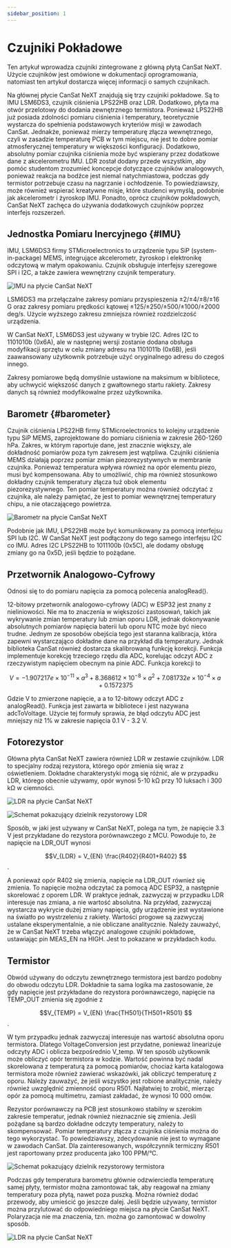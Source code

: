 ```yaml
---
sidebar_position: 1
---
```


# Czujniki Pokładowe

Ten artykuł wprowadza czujniki zintegrowane z główną płytą CanSat NeXT. Użycie czujników jest omówione w dokumentacji oprogramowania, natomiast ten artykuł dostarcza więcej informacji o samych czujnikach.

Na głównej płycie CanSat NeXT znajdują się trzy czujniki pokładowe. Są to IMU LSM6DS3, czujnik ciśnienia LPS22HB oraz LDR. Dodatkowo, płyta ma otwór przelotowy do dodania zewnętrznego termistora. Ponieważ LPS22HB już posiada zdolności pomiaru ciśnienia i temperatury, teoretycznie wystarcza do spełnienia podstawowych kryteriów misji w zawodach CanSat. Jednakże, ponieważ mierzy temperaturę złącza wewnętrznego, czyli w zasadzie temperaturę PCB w tym miejscu, nie jest to dobre pomiar atmosferycznej temperatury w większości konfiguracji. Dodatkowo, absolutny pomiar czujnika ciśnienia może być wspierany przez dodatkowe dane z akcelerometru IMU. LDR został dodany przede wszystkim, aby pomóc studentom zrozumieć koncepcje dotyczące czujników analogowych, ponieważ reakcja na bodźce jest niemal natychmiastowa, podczas gdy termistor potrzebuje czasu na nagrzanie i ochłodzenie. To powiedziawszy, może również wspierać kreatywne misje, które studenci wymyślą, podobnie jak akcelerometr i żyroskop IMU. Ponadto, oprócz czujników pokładowych, CanSat NeXT zachęca do używania dodatkowych czujników poprzez interfejs rozszerzeń.

## Jednostka Pomiaru Inercyjnego {#IMU}

IMU, LSM6DS3 firmy STMicroelectronics to urządzenie typu SiP (system-in-package) MEMS, integrujące akcelerometr, żyroskop i elektronikę odczytową w małym opakowaniu. Czujnik obsługuje interfejsy szeregowe SPI i I2C, a także zawiera wewnętrzny czujnik temperatury.

![IMU na płycie CanSat NeXT](./img/imu.png)

LSM6DS3 ma przełączalne zakresy pomiaru przyspieszenia ±2/±4/±8/±16 G oraz zakresy pomiaru prędkości kątowej ±125/±250/±500/±1000/±2000 deg/s. Użycie wyższego zakresu zmniejsza również rozdzielczość urządzenia.

W CanSat NeXT, LSM6DS3 jest używany w trybie I2C. Adres I2C to 1101010b (0x6A), ale w następnej wersji zostanie dodana obsługa modyfikacji sprzętu w celu zmiany adresu na 1101011b (0x6B), jeśli zaawansowany użytkownik potrzebuje użyć oryginalnego adresu do czegoś innego.

Zakresy pomiarowe będą domyślnie ustawione na maksimum w bibliotece, aby uchwycić większość danych z gwałtownego startu rakiety. Zakresy danych są również modyfikowalne przez użytkownika.

## Barometr {#barometer}

Czujnik ciśnienia LPS22HB firmy STMicroelectronics to kolejny urządzenie typu SiP MEMS, zaprojektowane do pomiaru ciśnienia w zakresie 260-1260 hPa. Zakres, w którym raportuje dane, jest znacznie większy, ale dokładność pomiarów poza tym zakresem jest wątpliwa. Czujniki ciśnienia MEMS działają poprzez pomiar zmian piezorezystywnych w membranie czujnika. Ponieważ temperatura wpływa również na opór elementu piezo, musi być kompensowana. Aby to umożliwić, chip ma również stosunkowo dokładny czujnik temperatury złącza tuż obok elementu piezorezystywnego. Ten pomiar temperatury można również odczytać z czujnika, ale należy pamiętać, że jest to pomiar wewnętrznej temperatury chipu, a nie otaczającego powietrza.

![Barometr na płycie CanSat NeXT](./img/barometer.png)

Podobnie jak IMU, LPS22HB może być komunikowany za pomocą interfejsu SPI lub I2C. W CanSat NeXT jest podłączony do tego samego interfejsu I2C co IMU. Adres I2C LPS22HB to 1011100b (0x5C), ale dodamy obsługę zmiany go na 0x5D, jeśli będzie to pożądane.

## Przetwornik Analogowo-Cyfrowy

Odnosi się to do pomiaru napięcia za pomocą polecenia analogRead().

12-bitowy przetwornik analogowo-cyfrowy (ADC) w ESP32 jest znany z nieliniowości. Nie ma to znaczenia w większości zastosowań, takich jak wykrywanie zmian temperatury lub zmian oporu LDR, jednak dokonywanie absolutnych pomiarów napięcia baterii lub oporu NTC może być nieco trudne. Jednym ze sposobów obejścia tego jest staranna kalibracja, która zapewni wystarczająco dokładne dane na przykład dla temperatury. Jednak biblioteka CanSat również dostarcza skalibrowaną funkcję korekcji. Funkcja implementuje korekcję trzeciego rzędu dla ADC, korelując odczyt ADC z rzeczywistym napięciem obecnym na pinie ADC. Funkcja korekcji to

$$V = -1.907217e \times 10^{-11} \times a^3 + 8.368612 \times 10^{-8} \times a^2 + 7.081732e \times 10^{-4} \times a + 0.1572375$$

Gdzie V to zmierzone napięcie, a a to 12-bitowy odczyt ADC z analogRead(). Funkcja jest zawarta w bibliotece i jest nazywana adcToVoltage. Użycie tej formuły sprawia, że błąd odczytu ADC jest mniejszy niż 1% w zakresie napięcia 0.1 V - 3.2 V.

## Fotorezystor

Główna płyta CanSat NeXT zawiera również LDR w zestawie czujników. LDR to specjalny rodzaj rezystora, którego opór zmienia się wraz z oświetleniem. Dokładne charakterystyki mogą się różnić, ale w przypadku LDR, którego obecnie używamy, opór wynosi 5-10 kΩ przy 10 luksach i 300 kΩ w ciemności.

![LDR na płycie CanSat NeXT](./img/LDR.png)

![Schemat pokazujący dzielnik rezystorowy LDR](./img/division.png)

Sposób, w jaki jest używany w CanSat NeXT, polega na tym, że napięcie 3.3 V jest przykładane do rezystora porównawczego z MCU. Powoduje to, że napięcie na LDR_OUT wynosi

$$V_{LDR} = V_{EN} \frac{R402}{R401+R402} $$.

A ponieważ opór R402 się zmienia, napięcie na LDR_OUT również się zmienia. To napięcie można odczytać za pomocą ADC ESP32, a następnie skorelować z oporem LDR. W praktyce jednak, zazwyczaj w przypadku LDR interesuje nas zmiana, a nie wartość absolutna. Na przykład, zazwyczaj wystarcza wykrycie dużej zmiany napięcia, gdy urządzenie jest wystawione na światło po wystrzeleniu z rakiety. Wartości progowe są zazwyczaj ustalane eksperymentalnie, a nie obliczane analitycznie. Należy zauważyć, że w CanSat NeXT trzeba włączyć analogowe czujniki pokładowe, ustawiając pin MEAS_EN na HIGH. Jest to pokazane w przykładach kodu.

## Termistor

Obwód używany do odczytu zewnętrznego termistora jest bardzo podobny do obwodu odczytu LDR. Dokładnie ta sama logika ma zastosowanie, że gdy napięcie jest przykładane do rezystora porównawczego, napięcie na TEMP_OUT zmienia się zgodnie z

$$V_{TEMP} = V_{EN} \frac{TH501}{TH501+R501} $$.

W tym przypadku jednak zazwyczaj interesuje nas wartość absolutna oporu termistora. Dlatego VoltageConversion jest przydatne, ponieważ linearizuje odczyty ADC i oblicza bezpośrednio V_temp. W ten sposób użytkownik może obliczyć opór termistora w kodzie. Wartość powinna być nadal skorelowana z temperaturą za pomocą pomiarów, chociaż karta katalogowa termistora może również zawierać wskazówki, jak obliczyć temperaturę z oporu. Należy zauważyć, że jeśli wszystko jest robione analitycznie, należy również uwzględnić zmienność oporu R501. Najłatwiej to zrobić, mierząc opór za pomocą multimetru, zamiast zakładać, że wynosi 10 000 omów.

Rezystor porównawczy na PCB jest stosunkowo stabilny w szerokim zakresie temperatur, jednak również nieznacznie się zmienia. Jeśli pożądane są bardzo dokładne odczyty temperatury, należy to skompensować. Pomiar temperatury złącza z czujnika ciśnienia można do tego wykorzystać. To powiedziawszy, zdecydowanie nie jest to wymagane w zawodach CanSat. Dla zainteresowanych, współczynnik termiczny R501 jest raportowany przez producenta jako 100 PPM/°C.

![Schemat pokazujący dzielnik rezystorowy termistora](./img/thermistor.png)

Podczas gdy temperatura barometru głównie odzwierciedla temperaturę samej płyty, termistor można zamontować tak, aby reagował na zmiany temperatury poza płytą, nawet poza puszką. Można również dodać przewody, aby umieścić go jeszcze dalej. Jeśli będzie używany, termistor można przylutować do odpowiedniego miejsca na płycie CanSat NeXT. Polaryzacja nie ma znaczenia, tzn. można go zamontować w dowolny sposób.

![LDR na płycie CanSat NeXT](./img/thermistor_holes.png)